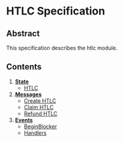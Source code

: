 <!--
order: 0
title: HTLC Overview
parent:
  title: "HTLC"
-->

# HTLC Specification

## Abstract

This specification describes the htlc module.

## Contents

1. **[State](./01_state.md)**
   - [HTLC](./01_state.md#htlc)
1. **[Messages](./02_messages.md)**
   - [Create HTLC](./02_messages.md#msgcreatehtlc)
   - [Claim HTLC](./02_messages.md#msgclaimhtlc)
   - [Refund HTLC](./02_messages.md#msgrefundhtlc)
1. **[Events](./03_events.md)**
   - [BeginBlocker](03_events.md#beginblocker)
   - [Handlers](03_events.md#handlers)
